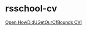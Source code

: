 # rsschool-cv
[Open HowDidUGetOurOfBounds CV!](https://HowDidUGetOutOfBounds.github.io/rsschool-cv/)
